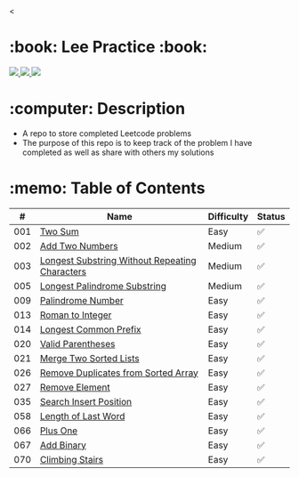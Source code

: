 <
   <h1>:book: Lee Practice :book:</h1>
   <a href="http://steviecodes.com" target="_blank">
      <img src="https://img.shields.io/badge/-Portfolio_-darkgreen?style=for-the-badge&logo=medium"/>
   </a>
   <a href="https://www.linkedin.com/in/stevie-militello/" target="_blank">
      <img src="https://img.shields.io/badge/-Linkedin-blue?style=for-the-badge&``logo=Linkedin&logoColor=white">
   </a> 
   <a href="mailto:steviemilitello@gmail.com" target="_blank">
      <img src="https://img.shields.io/badge/-Email-c14438?style=for-the-badge&logo=Gmail&``logoColor=white">
   </a>
</div>

<h1>:computer: Description</h1>

- A repo to store completed Leetcode problems
- The purpose of this repo is to keep track of the problem I have completed as well as share with others my solutions

<h1>:memo: Table of Contents</h1>

| #   | Name                                                                                                    | Difficulty | Status             |
| --- | ------------------------------------------------------------------------------------------------------- | ---------- | ------------------ |
| 001 | [Two Sum](001-two-sum.js)                                                                               | Easy       | :white_check_mark: |
| 002 | [Add Two Numbers](002-add-two-numbers.js)                                                               | Medium     | :white_check_mark: |
| 003 | [Longest Substring Without Repeating Characters](003-longest-substring-without-repeating-characters.js) | Medium     | :white_check_mark: |
| 005 | [Longest Palindrome Substring](005-longest-palindromic-substring.js)                                    | Medium     | :white_check_mark: |
| 009 | [Palindrome Number](009-palindrome-number.js)                                                           | Easy       | :white_check_mark: |
| 013 | [Roman to Integer](013-roman-to-integer.js)                                                             | Easy       | :white_check_mark: |
| 014 | [Longest Common Prefix](014-longest-common-prefix.js)                                                   | Easy       | :white_check_mark: |
| 020 | [Valid Parentheses](020-valid-parentheses.js)                                                           | Easy       | :white_check_mark: |
| 021 | [Merge Two Sorted Lists](021-merge-two-sorted-lists.js)                                                 | Easy       | :white_check_mark: |
| 026 | [Remove Duplicates from Sorted Array](026-remove-duplicates-from-sorted-array.js)                       | Easy       | :white_check_mark: |
| 027 | [Remove Element](027-remove-element.js)                                                                 | Easy       | :white_check_mark: |
| 035 | [Search Insert Position](035-search-insert-position.js)                                                 | Easy       | :white_check_mark: |
| 058 | [Length of Last Word](058-length-of-last-word.js)                                                       | Easy       | :white_check_mark: |
| 066 | [Plus One](066-plus-one.js)                                                                             | Easy       | :white_check_mark: |
| 067 | [Add Binary](067-add-binary.js)                                                                         | Easy       | :white_check_mark: |
| 070 | [Climbing Stairs](070-climbing-stairs.js)                                                               | Easy       | :white_check_mark: |
